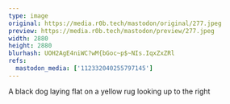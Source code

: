 ```yaml
---
type: image
original: https://media.r0b.tech/mastodon/original/277.jpeg
preview: https://media.r0b.tech/mastodon/preview/277.jpeg
width: 2880
height: 2880
blurhash: UOH2AgE4niWC?wM{bGoc~p$~NIs.IqxZxZRl
refs:
  mastodon_media: ['112332040255797145']
---
```


A black dog laying flat on a yellow rug looking up to the right
